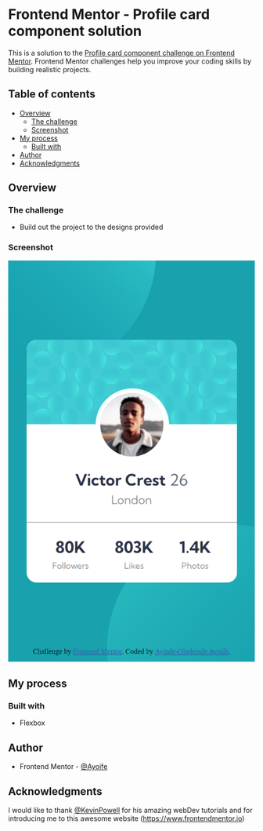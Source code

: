 # Frontend Mentor - Profile card component solution

This is a solution to the [Profile card component challenge on Frontend Mentor](https://www.frontendmentor.io/challenges/profile-card-component-cfArpWshJ). Frontend Mentor challenges help you improve your coding skills by building realistic projects. 

## Table of contents

- [Overview](#overview)
  - [The challenge](#the-challenge)
  - [Screenshot](#screenshot)
- [My process](#my-process)
  - [Built with](#built-with)
- [Author](#author)
- [Acknowledgments](#acknowledgments)

## Overview

### The challenge

- Build out the project to the designs provided

### Screenshot

![](./screenshot.png)

## My process

### Built with

- Flexbox

## Author

- Frontend Mentor - [@Ayoife](https://www.frontendmentor.io/profile/Ayoife)

## Acknowledgments

I would like to thank [@KevinPowell](https://www.youtube.com/kevinpowell) for his amazing webDev tutorials and for introducing me to this awesome website (https://www.frontendmentor.io)
